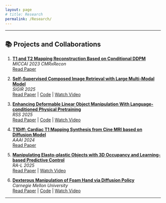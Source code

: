 ```yaml
---
layout: page
# title: Research
permalink: /Research/
---
```


---

## 📚 **Projects and Collaborations**

1. **[T1 and T2 Mapping Reconstruction Based on Conditional DDPM](https://link.springer.com/chapter/10.1007/978-3-031-52448-6_29)**  
   *MICCAI 2023 CMRxRecon*  
   [Read Paper](https://link.springer.com/chapter/10.1007/978-3-031-52448-6_29)

2. **[Self-Supervised Composed Image Retrieval with Large Multi-Modal Model](https://lulubots.github.io/files/CIR.pdf)**  
   *SIGIR 2025*  
   [Read Paper](https://lulubots.github.io/files/CIR.pdf) | [Code](https://github.com/LuluBots/CIR) | [Watch Video](https://drive.google.com/drive/folders/1R3CtRw7QjFZSGZi_NJ32HnB64LZ2S8Tl?usp=drive_link)

3. **[Enhancing Deformable Linear Object Manipulation With Language-conditioned Physical Pretraining](https://lulubots.github.io/files/DLO_no.pdf)**  
   *RSS 2025*  
   [Read Paper](https://lulubots.github.io/files/DLO_no.pdf) | [Code](https://github.com/YunxiTang/DLO-Transformer) | [Watch Video](https://drive.google.com/drive/folders/1K3LbCSwuhtlBZqWbwl0Btg7ehxWLDSGJ?usp=drive_link)

4. **[T1Diff: Cardiac T1 Mapping Synthesis from Cine MRI based on Diffusion Model](https://lulubots.github.io/files/T1Diff.pdf)**  
   *AAAI 2024*  
   [Read Paper](https://lulubots.github.io/files/T1Diff.pdf)

5. **[Manipulating Elasto-plastic Objects with 3D Occupancy and Learning-based Predictive Control](https://lulubots.github.io/files/Dough_no.pdf)**  
   *RA-L 2025*  
   [Read Paper](https://lulubots.github.io/files/Dough_no.pdf) | [Watch Video](https://drive.google.com/drive/folders/1LqlDTESkV0XhOsPiShaphkdWGxOWj6EH?usp=drive_link)

6. **[Dexterous Manipulation of Foam Hand via Diffusion Policy](https://drive.google.com/file/d/1hYUVsxyhiXEtXabWOoytsa8HlRqqGbKX/view?usp=drive_link)**  
   *Carnegie Mellon University*  
   [Read Paper](https://drive.google.com/file/d/1hYUVsxyhiXEtXabWOoytsa8HlRqqGbKX/view?usp=drive_link) | [Code](https://github.com/CMU-Foam-Hands-Lab/diff_foam) | [Watch Video](https://drive.google.com/drive/folders/1KEXPBYPwv0lbEvvZ6YWYVUTffquYh2OQ?usp=drive_link)

---